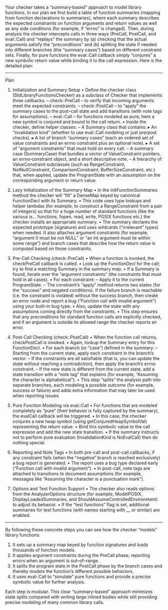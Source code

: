 Your checker takes a “summary‐based” approach to model library functions. In our plan we first build a table of function summaries (mapping from function declarations to summaries), where each summary describes the expected constraints on function arguments and return values as well as any side conditions (for example, if “errno” is changed). Then, during analysis the checker intercepts calls in three ways (PreCall, PostCall, and eval::Call) and “replays” the summary by (a) checking that the actual arguments satisfy the “preconditions” and (b) splitting the state if needed into different branches (the “summary cases”) based on different constraint sets. Finally, for pure functions the eval::Call callback simply “conjures” a new symbolic return value while binding it to the call expression. Here is the detailed plan:

--------------------------------------------------
Plan

1. Initialization and Summary Setup
   • Define the checker class (StdLibraryFunctionsChecker) as a subclass of Checker that implements three callbacks:
     – check::PreCall – to verify that incoming arguments meet the expected constraints.
     – check::PostCall – to “apply” the summary cases to the post–call state and add transitions (with note tags for assumptions).
     – eval::Call – for functions modeled as pure; here a new symbol is conjured and bound to the call return.
   • Inside the checker, define helper classes:
     – A Summary class that contains:
         ▸ An “invalidation kind” (whether to use eval::Call modeling or just pre/post checks).
         ▸ A list of branch “summary cases” (each an ordered set of value constraints and an errno constraint plus an optional note).
         ▸ A set of “argument constraints” that must hold on every call.
     – A summary case (SummaryCase) that bundles a vector of ValueConstraint pointers, an errno‐constraint object, and a short descriptive note.
     – A hierarchy of ValueConstraint subclasses (such as RangeConstraint, NotNullConstraint, ComparisonConstraint, BufferSizeConstraint, etc.) that, when applied, update the ProgramState with an assumption on the corresponding argument or return value.

2. Lazy Initialization of the Summary Map
   • In the initFunctionSummaries method the checker will “fill” a DenseMap keyed by canonical FunctionDecl with its Summary.
   • This code uses type lookups and helper lambdas (for example, to construct a RangeConstraint from a pair of integers) so that for a huge number of standard functions (like the various is… functions, fopen, read, write, POSIX functions etc.) the checker installs an appropriate summary.
   • The summary declares the expected prototype (signature) and uses wildcards (“irrelevant” types) when needed. It also attaches argument constraints (for example, “argument 0 must be not NULL” or “an int argument must lie within some range”) and branch cases that describe how the return value is computed based on those constraints.

3. Pre-Call Checking (check::PreCall)
   • When a function is invoked, the checkPreCall callback is called.
   • Look up the FunctionDecl for the call; try to find a matching Summary in the summary map.
   • If a Summary is found, iterate over the “argument constraints” (the constraints that must hold in all cases).
   • For each constraint:
     – Apply it to the current ProgramState.
     – The constraint’s “apply” method returns two states (for the “success” and negated conditions). If the failure branch is reachable (i.e. the constraint is violated) without the success branch, then create an error node and report a bug (“Function call with invalid argument”) using your built–in bug type.
   • Also, update the state with any assumptions coming directly from the constraints.
   • This step ensures that any preconditions for standard function calls are explicitly checked, and if an argument is outside its allowed range the checker reports an error.

4. Post-Call Checking (check::PostCall)
   • When the function call returns, checkPostCall is invoked.
   • Again, lookup the Summary entry for this FunctionDecl.
   • For each branch (or “case”) defined in the summary:
     – Starting from the current state, apply each constraint in the branch’s vector.
     – If the constraints are all satisfiable (that is, you can update the state without reaching a contradiction), then apply the branch’s errno constraint.
     – If the new state is different from the current state, add a state transition with a “note tag” that explains (for example, “Assuming the character is alphabetical”).
   • This step “splits” the analysis path into separate branches, each modeling a possible outcome (for example, success or failure) and adds extra information that may later be used when reporting issues.

5. Pure Function Modeling via eval::Call
   • For functions that are modeled completely as “pure” (their behavior is fully captured by the summary), the evalCall callback will be triggered.
   • In this case, the checker conjures a new heap symbol (using getConjuredHeapSymbolVal) representing the return value.
   • Bind this symbolic value to the call expression and add the new state transition.
   • If the summary instructs not to perform pure evaluation (InvalidationKind is NoEvalCall) then do nothing special.

6. Reporting and Note Tags
   • In both pre-call and post-call callbacks, if any constraint fails (when the “negative” branch is reached exclusively) a bug report is generated.
   • The report uses a bug type declared early (“Function call with invalid argument”).
   • In post-call, note tags are attached to transitions to document assumptions (for example, messages like “Assuming the character is a punctuation mark”).

7. Options and Test Function Support
   • The checker also reads options from the AnalyzerOptions structure (for example, ModelPOSIX, DisplayLoadedSummaries, and ShouldAssumeControlledEnvironment) to adjust its behavior.
   • If the “test functions” flag is set, additional summaries for test functions (with names starting with __ or similar) are enabled.

--------------------------------------------------
By following these concrete steps you can see how the checker “models” library functions:
1. It sets up a summary map keyed by function signatures and loads thousands of function models.
2. It applies argument constraints during the PreCall phase, reporting errors when an argument is out–of–range.
3. It splits the program state in the PostCall phase by the branch cases and thereby models the function’s different possible behaviors.
4. It uses eval::Call to “simulate” pure functions and provide a precise symbolic value for further analysis.

Each step is modular. This clear “summary–based” approach minimizes state splits compared with writing large inlined bodies while still providing precise modeling of many common library calls.